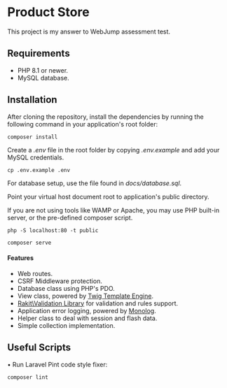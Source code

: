 # Product Store

This project is my answer to WebJump assessment test.

## Requirements

* PHP 8.1 or newer.
* MySQL database.

## Installation

After cloning the repository, install the dependencies by running the following command in your application's root folder:

```composer install```

Create a *.env* file in the root folder by copying *.env.example* and add your MySQL credentials.

```cp .env.example .env```

For database setup, use the file found in *docs/database.sql*.

Point your virtual host document root to application's public directory. 

If you are not using tools like WAMP or Apache, you may use PHP built-in server, or the pre-defined composer script.

```php -S localhost:80 -t public```

```composer serve```

#### Features

* Web routes.
* CSRF Middleware protection.
* Database class using PHP's PDO.
* View class, powered by [Twig Template Engine](https://twig.symfony.com/).
* [Rakit\Validation Library](https://github.com/rakit/validation) for validation and rules support.
* Application error logging, powered by [Monolog](https://seldaek.github.io/monolog/).
* Helper class to deal with session and flash data.
* Simple collection implementation.

## Useful Scripts

• Run Laravel Pint code style fixer:

```composer lint```